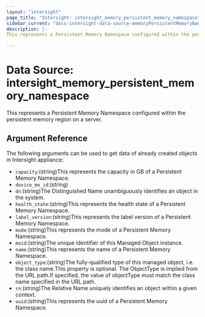 ```yaml
---
layout: "intersight"
page_title: "Intersight: intersight_memory_persistent_memory_namespace"
sidebar_current: "docs-intersight-data-source-memoryPersistentMemoryNamespace"
description: |-
This represents a Persistent Memory Namespace configured within the persistent memory region on a server.

---
```


# Data Source: intersight_memory_persistent_memory_namespace
This represents a Persistent Memory Namespace configured within the persistent memory region on a server.

## Argument Reference
The following arguments can be used to get data of already created objects in Intersight appliance:
* `capacity`:(string)This represents the capacity in GB of a Persistent Memory Namespace.
* `device_mo_id`:(string)
* `dn`:(string)The Distinguished Name unambiguously identifies an object in the system.
* `health_state`:(string)This represents the health state of a Persistent Memory Namespace.
* `label_version`:(string)This represents the label version of a Persistent Memory Namespace.
* `mode`:(string)This represents the mode of a Persistent Memory Namespace.
* `moid`:(string)The unique identifier of this Managed Object instance.
* `name`:(string)This represents the name of a Persistent Memory Namespace.
* `object_type`:(string)The fully-qualified type of this managed object, i.e. the class name.This property is optional. The ObjectType is implied from the URL path.If specified, the value of objectType must match the class name specified in the URL path.
* `rn`:(string)The Relative Name uniquely identifies an object within a given context.
* `uuid`:(string)This represents the uuid of a Persistent Memory Namespace.

